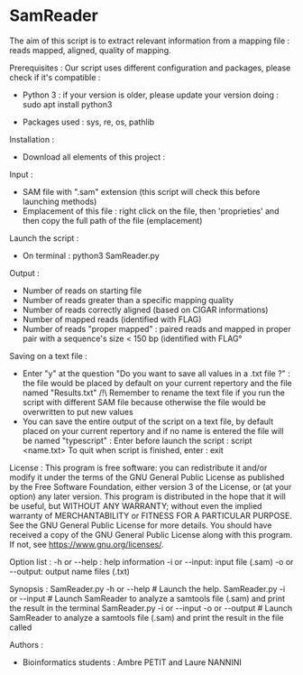 # SamReader
The aim of this script is to extract relevant information from a mapping file : reads mapped, aligned, quality of mapping.



Prerequisites : 
Our script uses different configuration and packages, please check if it's compatible : 
- Python 3 : if your version is older, please update your version doing : 
	sudo apt install python3

- Packages used : sys, re, os, pathlib


Installation : 
- Download all elements of this project : 


Input : 
- SAM file with ".sam" extension (this script will check this before launching methods)
- Emplacement of this file : right click on the file, then 'proprieties' and then copy the full path of the file (emplacement)


Launch the script : 
- On terminal : python3 SamReader.py

Output : 
- Number of reads on starting file
- Number of reads greater than a specific mapping quality
- Number of reads correctly aligned (based on CIGAR informations)
- Number of mapped reads (identified with FLAG)
- Number of reads "proper mapped" : paired reads and mapped in proper pair with a sequence's size < 150 bp (identified with FLAG°

Saving on a text file : 
- Enter "y" at the question "Do you want to save all values in a .txt file ?" : the file would be placed by default on your current repertory and the file named "Results.txt" 
	/!\ Remember to rename the text file if you run the script with different SAM file because otherwise the file would be overwritten to put new values
- You can save the entire output of the script on a text file, by default placed on your current repertory and if no name is entered the file will be named "typescript" :
  Enter before launch the script : script <name.txt> 
  To quit when script is finished, enter : exit


License : 
This program is free software: you can redistribute it and/or modify it under the terms of the GNU General Public License as published by the Free Software Foundation,
either version 3 of the License, or (at your option) any later version.
This program is distributed in the hope that it will be useful, but WITHOUT ANY WARRANTY; 
without even the implied warranty of MERCHANTABILITY or FITNESS FOR A PARTICULAR PURPOSE. See the GNU General Public License for more details.
You should have received a copy of the GNU General Public License along with this program. If not, see <https://www.gnu.org/licenses/>.

Option list :
-h or --help : help information
-i or --input: input file (.sam)
-o or --output: output name files (.txt)

Synopsis :
SamReader.py -h or --help # Launch the help.
SamReader.py -i or --input <file> # Launch SamReader to analyze a samtools file (.sam) and print the result in the terminal
SamReader.py -i or --input <file> -o or --output <name> # Launch SamReader to analyze a samtools file (.sam) and print the result in the file called <name>
  

Authors :
- Bioinformatics students : Ambre PETIT and Laure NANNINI
